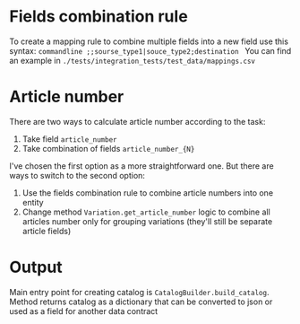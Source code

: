 # Fields combination rule
To create a mapping rule to combine multiple fields into a new field use this syntax:
    ```commandline
    ;;sourse_type1|souce_type2;destination
    ```
  You can find an example in ```./tests/integration_tests/test_data/mappings.csv```

# Article number
There are two ways to calculate article number according to the task:
1. Take field ```article_number```
2. Take combination of fields ```article_number_{N}```

I've chosen the first option as a more straightforward one. But there are ways to switch to the second option:
1. Use the fields combination rule to combine article numbers into one entity
2. Change method ```Variation.get_article_number``` logic to combine all articles number only for grouping variations 
(they'll still be separate article fields)

# Output
Main entry point for creating catalog is ```CatalogBuilder.build_catalog```. Method returns catalog as a dictionary 
that can be converted to json or used as a field for another data contract